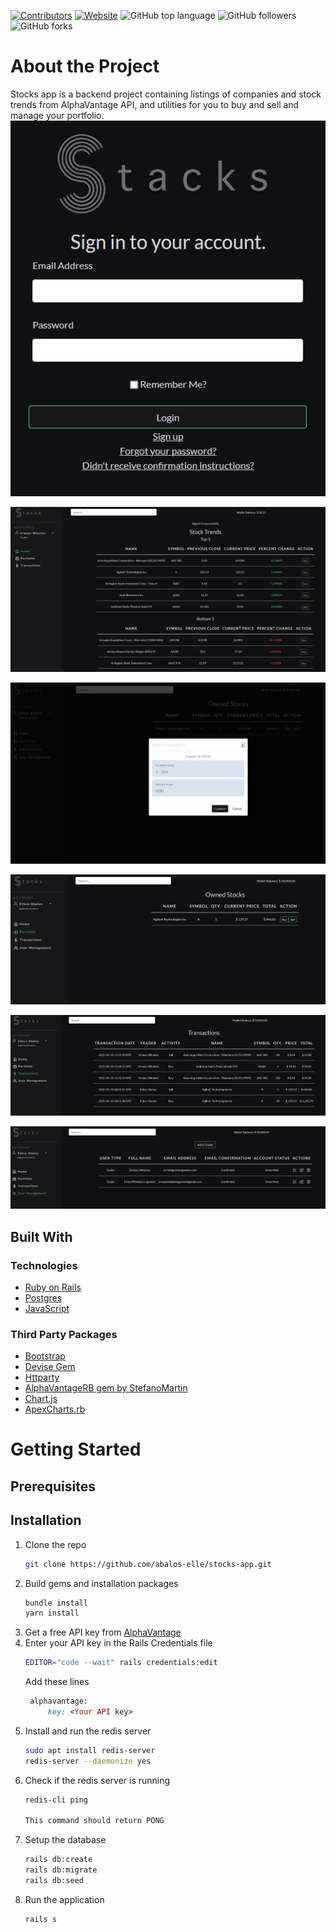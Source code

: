 [![Contributors](https://img.shields.io/github/contributors/abalos-elle/stocks-app?style=for-the-badge)](https://github.com/abalos-elle/stocks-app/graphs/contributors)
[![Website](https://img.shields.io/website?down_message=OFFLINE&style=for-the-badge&up_message=ONLINE&url=https%3A%2F%2Favion-stocks-app.herokuapp.com)](https://avion-stocks-app.herokuapp.com)
![GitHub top language](https://img.shields.io/github/languages/top/abalos-elle/stocks-app?color=red&style=for-the-badge)
![GitHub followers](https://img.shields.io/github/followers/abalos-elle?style=for-the-badge)
![GitHub forks](https://img.shields.io/github/forks/abalos-elle/stocks-app?style=for-the-badge)

# About the Project
Stocks app is a backend project containing listings of companies and stock trends from AlphaVantage API, and utilities for you to buy and sell and manage your portfolio.
![login-screen.png](docs/login%20screen.PNG)

![stock trends.png](docs/stock%20trends.PNG)

![buy-stocks.png](docs/buy%20stocks.PNG)

![portfolio.png](docs/portfolio.PNG)

![transactions.png](docs/transactions.PNG)

![users.png](docs/users.PNG)

## Built With
### Technologies
* [Ruby on Rails](https://guides.rubyonrails.org/)
* [Postgres](www.postgresql.org/)
* [JavaScript](https://www.javascript.com/)
### Third Party Packages
* [Bootstrap](https://getbootstrap.com/)
* [Devise Gem](https://github.com/heartcombo/devise)
* [Httparty](https://github.com/jnunemaker/httparty)
* [AlphaVantageRB gem by StefanoMartin](https://github.com/StefanoMartin/AlphaVantageRB)
* [Chart.js](https://www.chartjs.org/)
* [ApexCharts.rb](https://github.com/styd/apexcharts.rb)


# Getting Started
## Prerequisites

## Installation

1. Clone the repo
   ```sh
   git clone https://github.com/abalos-elle/stocks-app.git
   ```
2. Build gems and installation packages
   ```sh
   bundle install
   yarn install
   ```
3. Get a free API key from [AlphaVantage](https://www.alphavantage.co/)
4. Enter your API key in the Rails Credentials file
   ```sh
   EDITOR="code --wait" rails credentials:edit
   ```
   Add these lines
   ```ruby
    alphavantage:
        key: <Your API key>
   ```
5. Install and run the redis server
   ```sh
   sudo apt install redis-server
   redis-server --daemonize yes
    ```
5. Check if the redis server is running
   ```sh
   redis-cli ping

   This command should return PONG
    ```    
6. Setup the database
    ```sh
    rails db:create
    rails db:migrate
    rails db:seed
    ```  
6. Run the application
    ```sh
    rails s
    ```  